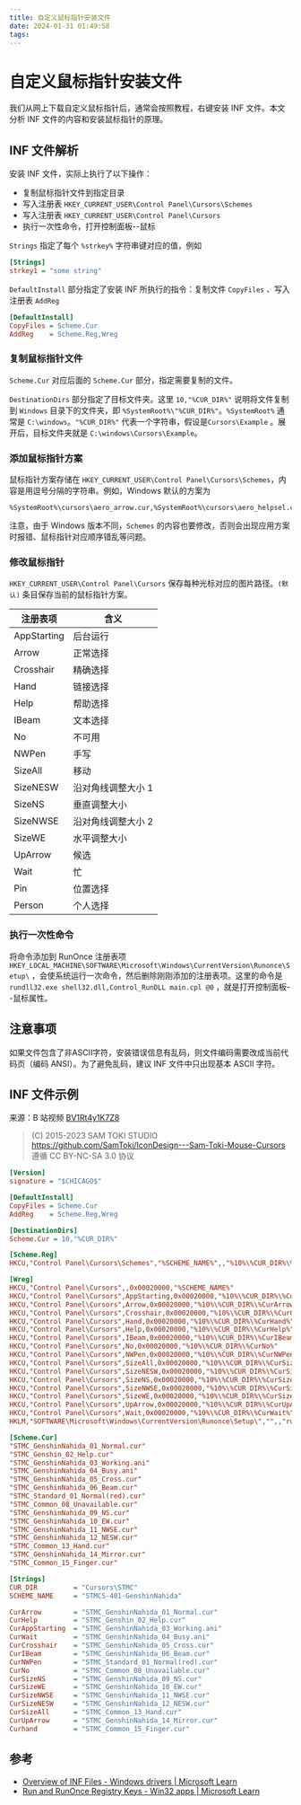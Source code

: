 ```yaml
---
title: 自定义鼠标指针安装文件
date: 2024-01-31 01:49:58
tags:
---
```


# 自定义鼠标指针安装文件

我们从网上下载自定义鼠标指针后，通常会按照教程，右键安装 INF 文件。本文分析 INF 文件的内容和安装鼠标指针的原理。

<!-- more -->

## INF 文件解析

安装 INF 文件，实际上执行了以下操作：

- 复制鼠标指针文件到指定目录
- 写入注册表 `HKEY_CURRENT_USER\Control Panel\Cursors\Schemes`
- 写入注册表 `HKEY_CURRENT_USER\Control Panel\Cursors`
- 执行一次性命令，打开控制面板--鼠标

`Strings` 指定了每个 `%strkey%` 字符串键对应的值，例如

```ini
[Strings]
strkey1 = "some string"
```

`DefaultInstall` 部分指定了安装 INF 所执行的指令：复制文件 `CopyFiles` 、写入注册表 `AddReg`

```ini
[DefaultInstall]
CopyFiles = Scheme.Cur
AddReg    = Scheme.Reg,Wreg
```

### 复制鼠标指针文件

`Scheme.Cur` 对应后面的 `Scheme.Cur` 部分，指定需要复制的文件。

`DestinationDirs` 部分指定了目标文件夹。这里 `10,"%CUR_DIR%"` 说明将文件复制到 `Windows` 目录下的文件夹，即 `%SystemRoot%\"%CUR_DIR%"`。`%SystemRoot%` 通常是 `C:\windows`。`"%CUR_DIR%"` 代表一个字符串，假设是`Cursors\Example` 。展开后，目标文件夹就是 `C:\windows\Cursors\Example`。

### 添加鼠标指针方案

鼠标指针方案存储在 `HKEY_CURRENT_USER\Control Panel\Cursors\Schemes`，内容是用逗号分隔的字符串。例如，Windows 默认的方案为

```
%SystemRoot%\cursors\aero_arrow.cur,%SystemRoot%\cursors\aero_helpsel.cur,%SystemRoot%\cursors\aero_working.ani,%SystemRoot%\cursors\aero_busy.ani,,,%SystemRoot%\cursors\aero_pen.cur,%SystemRoot%\cursors\aero_unavail.cur,%SystemRoot%\cursors\aero_ns.cur,%SystemRoot%\cursors\aero_ew.cur,%SystemRoot%\cursors\aero_nwse.cur,%SystemRoot%\cursors\aero_nesw.cur,%SystemRoot%\cursors\aero_move.cur,%SystemRoot%\cursors\aero_up.cur,%SystemRoot%\cursors\aero_link.cur,%SystemRoot%\cursors\aero_pin.cur,%SystemRoot%\cursors\aero_person.cur
```

注意，由于 Windows 版本不同，`Schemes` 的内容也要修改，否则会出现应用方案时报错、鼠标指针对应顺序错乱等问题。

### 修改鼠标指针

`HKEY_CURRENT_USER\Control Panel\Cursors` 保存每种光标对应的图片路径。`(默认)` 条目保存当前的鼠标指针方案。


| 注册表项    | 含义               |
| ----------- | ------------------ |
| AppStarting | 后台运行           |
| Arrow       | 正常选择           |
| Crosshair   | 精确选择           |
| Hand        | 链接选择           |
| Help        | 帮助选择           |
| IBeam       | 文本选择           |
| No          | 不可用             |
| NWPen       | 手写               |
| SizeAll     | 移动               |
| SizeNESW    | 沿对角线调整大小 1 |
| SizeNS      | 垂直调整大小       |
| SizeNWSE    | 沿对角线调整大小 2 |
| SizeWE      | 水平调整大小       |
| UpArrow     | 候选               |
| Wait        | 忙                 |
| Pin         | 位置选择           |
| Person      | 个人选择           |

### 执行一次性命令

将命令添加到 RunOnce 注册表项 `HKEY_LOCAL_MACHINE\SOFTWARE\Microsoft\Windows\CurrentVersion\Runonce\Setup\` ，会使系统运行一次命令，然后删除刚刚添加的注册表项。这里的命令是 `rundll32.exe shell32.dll,Control_RunDLL main.cpl @0` ，就是打开控制面板--鼠标属性。

## 注意事项

如果文件包含了非ASCII字符，安装错误信息有乱码，则文件编码需要改成当前代码页（编码 ANSI）。为了避免乱码，建议 INF 文件中只出现基本 ASCII 字符。

## INF 文件示例

来源：B 站视频 [BV1Rt4y1K7Z8](https://www.bilibili.com/video/BV1Rt4y1K7Z8/)

> \(C\) 2015-2023 SAM TOKI STUDIO
> https://github.com/SamToki/IconDesign---Sam-Toki-Mouse-Cursors
> 遵循 CC BY-NC-SA 3.0 协议

```ini
[Version]
signature = "$CHICAGO$"

[DefaultInstall]
CopyFiles = Scheme.Cur
AddReg    = Scheme.Reg,Wreg

[DestinationDirs]
Scheme.Cur = 10,"%CUR_DIR%"

[Scheme.Reg]
HKCU,"Control Panel\Cursors\Schemes","%SCHEME_NAME%",,"%10%\%CUR_DIR%\%CurArrow%,%10%\%CUR_DIR%\%CurHelp%,%10%\%CUR_DIR%\%CurAppStarting%,%10%\%CUR_DIR%\%CurWait%,%10%\%CUR_DIR%\%CurCrosshair%,%10%\%CUR_DIR%\%CurIBeam%,%10%\%CUR_DIR%\%CurNWPen%,%10%\%CUR_DIR%\%CurNo%,%10%\%CUR_DIR%\%CurSizeNS%,%10%\%CUR_DIR%\%CurSizeWE%,%10%\%CUR_DIR%\%CurSizeNWSE%,%10%\%CUR_DIR%\%CurSizeNESW%,%10%\%CUR_DIR%\%CurSizeAll%,%10%\%CUR_DIR%\%CurUpArrow%,%10%\%CUR_DIR%\%CurHand%"

[Wreg]
HKCU,"Control Panel\Cursors",,0x00020000,"%SCHEME_NAME%"
HKCU,"Control Panel\Cursors",AppStarting,0x00020000,"%10%\%CUR_DIR%\%CurAppStarting%"
HKCU,"Control Panel\Cursors",Arrow,0x00020000,"%10%\%CUR_DIR%\%CurArrow%"
HKCU,"Control Panel\Cursors",Crosshair,0x00020000,"%10%\%CUR_DIR%\%CurCrosshair%"
HKCU,"Control Panel\Cursors",Hand,0x00020000,"%10%\%CUR_DIR%\%CurHand%"
HKCU,"Control Panel\Cursors",Help,0x00020000,"%10%\%CUR_DIR%\%CurHelp%"
HKCU,"Control Panel\Cursors",IBeam,0x00020000,"%10%\%CUR_DIR%\%CurIBeam%"
HKCU,"Control Panel\Cursors",No,0x00020000,"%10%\%CUR_DIR%\%CurNo%"
HKCU,"Control Panel\Cursors",NWPen,0x00020000,"%10%\%CUR_DIR%\%CurNWPen%"
HKCU,"Control Panel\Cursors",SizeAll,0x00020000,"%10%\%CUR_DIR%\%CurSizeAll%"
HKCU,"Control Panel\Cursors",SizeNESW,0x00020000,"%10%\%CUR_DIR%\%CurSizeNESW%"
HKCU,"Control Panel\Cursors",SizeNS,0x00020000,"%10%\%CUR_DIR%\%CurSizeNS%"
HKCU,"Control Panel\Cursors",SizeNWSE,0x00020000,"%10%\%CUR_DIR%\%CurSizeNWSE%"
HKCU,"Control Panel\Cursors",SizeWE,0x00020000,"%10%\%CUR_DIR%\%CurSizeWE%"
HKCU,"Control Panel\Cursors",UpArrow,0x00020000,"%10%\%CUR_DIR%\%CurUpArrow%"
HKCU,"Control Panel\Cursors",Wait,0x00020000,"%10%\%CUR_DIR%\%CurWait%"
HKLM,"SOFTWARE\Microsoft\Windows\CurrentVersion\Runonce\Setup\","",,"rundll32.exe shell32.dll,Control_RunDLL main.cpl @0"

[Scheme.Cur]
"STMC_GenshinNahida_01_Normal.cur"
"STMC_Genshin_02_Help.cur"
"STMC_GenshinNahida_03_Working.ani"
"STMC_GenshinNahida_04_Busy.ani"
"STMC_GenshinNahida_05_Cross.cur"
"STMC_GenshinNahida_06_Beam.cur"
"STMC_Standard_01_Normal(red).cur"
"STMC_Common_08_Unavailable.cur"
"STMC_GenshinNahida_09_NS.cur"
"STMC_GenshinNahida_10_EW.cur"
"STMC_GenshinNahida_11_NWSE.cur"
"STMC_GenshinNahida_12_NESW.cur"
"STMC_Common_13_Hand.cur"
"STMC_GenshinNahida_14_Mirror.cur"
"STMC_Common_15_Finger.cur"

[Strings]
CUR_DIR         = "Cursors\STMC"
SCHEME_NAME     = "STMCS-401-GenshinNahida"

CurArrow        = "STMC_GenshinNahida_01_Normal.cur"
CurHelp         = "STMC_Genshin_02_Help.cur"
CurAppStarting  = "STMC_GenshinNahida_03_Working.ani"
CurWait         = "STMC_GenshinNahida_04_Busy.ani"
CurCrosshair    = "STMC_GenshinNahida_05_Cross.cur"
CurIBeam        = "STMC_GenshinNahida_06_Beam.cur"
CurNWPen        = "STMC_Standard_01_Normal(red).cur"
CurNo           = "STMC_Common_08_Unavailable.cur"
CurSizeNS       = "STMC_GenshinNahida_09_NS.cur"
CurSizeWE       = "STMC_GenshinNahida_10_EW.cur"
CurSizeNWSE     = "STMC_GenshinNahida_11_NWSE.cur"
CurSizeNESW     = "STMC_GenshinNahida_12_NESW.cur"
CurSizeAll      = "STMC_Common_13_Hand.cur"
CurUpArrow      = "STMC_GenshinNahida_14_Mirror.cur"
Curhand         = "STMC_Common_15_Finger.cur"
```

## 参考

- [Overview of INF Files - Windows drivers | Microsoft Learn](https://learn.microsoft.com/en-us/windows-hardware/drivers/install/overview-of-inf-files)
- [Run and RunOnce Registry Keys - Win32 apps | Microsoft Learn](https://learn.microsoft.com/en-us/windows/win32/setupapi/run-and-runonce-registry-keys)
